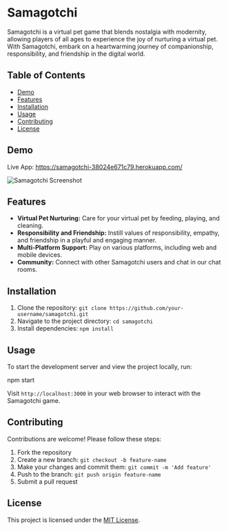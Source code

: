 # Samagotchi

Samagotchi is a virtual pet game that blends nostalgia with modernity, allowing players of all ages to experience the joy of nurturing a virtual pet. With Samagotchi, embark on a heartwarming journey of companionship, responsibility, and friendship in the digital world.

## Table of Contents

- [Demo](#demo)
- [Features](#features)
- [Installation](#installation)
- [Usage](#usage)
- [Contributing](#contributing)
- [License](#license)

## Demo

Live App: https://samagotchi-38024e671c79.herokuapp.com/

![Samagotchi Screenshot](https://github.com/SamBeekman/Samagotchi/assets/131665093/12ac166e-318e-4657-a65a-b85190b2cd46)


## Features

- **Virtual Pet Nurturing:** Care for your virtual pet by feeding, playing, and cleaning.
- **Responsibility and Friendship:** Instill values of responsibility, empathy, and friendship in a playful and engaging manner.
- **Multi-Platform Support:** Play on various platforms, including web and mobile devices.
- **Community:** Connect with other Samagotchi users and chat in our chat rooms.

## Installation

1. Clone the repository: `git clone https://github.com/your-username/samagotchi.git`
2. Navigate to the project directory: `cd samagotchi`
3. Install dependencies: `npm install`

## Usage

To start the development server and view the project locally, run:

npm start


Visit `http://localhost:3000` in your web browser to interact with the Samagotchi game.

## Contributing

Contributions are welcome! Please follow these steps:

1. Fork the repository
2. Create a new branch: `git checkout -b feature-name`
3. Make your changes and commit them: `git commit -m 'Add feature'`
4. Push to the branch: `git push origin feature-name`
5. Submit a pull request

## License

This project is licensed under the [MIT License](LICENSE).
